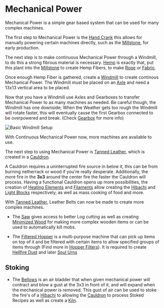 # Mechanical Power

Mechanical Power is a simple gear based system that can be used for many complex machines.

The first step to Mechanical Power is the [Hand Crank](../blocks/hand_crank.md) this allows for manually powering certain machines directly, such as the [Millstone](../blocks/mill.md), for early production.

The next step is to make continuous Mechanical Power through a Windmill, to do this a strong fibrous material is necessary.
[Hemp](../blocks/hemp.md) is exactly that, put this plant into the [Millstone](../blocks/mill.md) to create Hemp Fibers, to make [Rope](../items/rope.md) or [Fabric](../items/fabric.md).

Once enough Hemp Fiber is gathered, create a [Windmill](../blocks/windmill.md) to create continous Mechanical Power.
The Windmill must be placed on an [Axle](../blocks/axle.md) and need a 13x13 vertical area to be placed.

Now that you have a Windmill use Axles and Gearboxes to transfer Mechanical Power to as many machines as needed. 
Be careful though, the Windmill has one downside; When the Weather gets too rough the Windmill will rotate faster, this will eventually cause the first Gearbox connected to be overpowered and break. (Check [Gearbox](../blocks/gearbox.md) for more info)

![Basic Windmill Setup](betterwithmods:docs/imgs/mechanical-power.png)

With Continuous Mechanical Power now, more machines are available to use.

The next step to using Mechanical Power is [Tanned Leather](../items/tanned_leather.md), which is created in a [Cauldron](../blocks/cauldron.md).

A Cauldron requires a uninterrupted fire source in below it, this can be from burning netherrack or wood if you're really desperate.
Additionally, the more fire in the **3x3** around the center fire the faster the Cauldron will process.
Having a functional Cauldron opens up more possibilities, the creation of [Heating Elements](../items/element.md) and [Filaments](../items/filament.md) allow creating the [Hibachi](../blocks/hibachi.md) and [Light Blocks](../blocks/light.md) respectively,
as well as mass cooking of food and more.

With [Tanned Leather](../items/tanned_leather.md), Leather Belts can now be made to create more complex machines.

* The [Saw](../blocks/saw.md) gives access to better Log cutting as well as creating [Minimized Wood](../blocks/minimized_wood.md) for making more complex wooden items or can be used to automatically kill mobs.

* The [Filtered Hopper](../blocks/hopper.md) is a multi-purpose machine that can pick up items on top of it and be filtered with certain items to allow specified groups of items through (Find more in [Hopper Filters](../blocks/hopper.md)). It is required to create [Hellfire Dust](../items/hellfire.md) and later [Soul Urns](../blocks/soul_urn.md)


## Stoking

* The [Bellows](../blocks/bellows.md) is an air bladder that when given mechanical power will contract and blow a gust at the 3x3 in front of it, and will expand when the mechanical power is removed.
This gust of air can be used to stoke the fire's of a [Hibachi](../blocks/hibachi.md) to allowing the [Cauldron](../blocks/cauldron.md) to process Stoked Recipes as well as create a [Kiln](../blocks/kiln.md).


 














 

